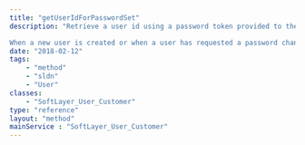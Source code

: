 ```yaml
---
title: "getUserIdForPasswordSet"
description: "Retrieve a user id using a password token provided to the user in an email generated by the SoftLayer_User_Customer::initiatePortalPasswordChange request. Password recovery keys are valid for 24 hours after they're generated. 

When a new user is created or when a user has requested a password change using initiatePortalPasswordChange, they will have received an email that contains a url with a token.  That token is used as the parameter for getUserIdForPasswordSet.  Once the user id is known, then the SoftLayer_User_Customer object can be retrieved which is necessary to complete the process to set or reset a user's password. "
date: "2018-02-12"
tags:
    - "method"
    - "sldn"
    - "User"
classes:
    - "SoftLayer_User_Customer"
type: "reference"
layout: "method"
mainService : "SoftLayer_User_Customer"
---
```


